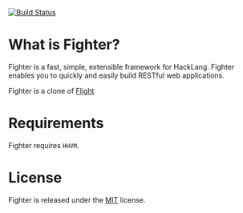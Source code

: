 [![Build Status](https://travis-ci.org/slashmili/fighter.svg?branch=develop)](https://travis-ci.org/slashmili/fighter)

# What is Fighter?

Fighter is a fast, simple, extensible framework for HackLang. Fighter enables you to quickly and easily build RESTful web applications.

Fighter is a clone of [Flight](https://github.com/mikecao/flight)

# Requirements

Fighter requires `HHVM`.


# License

Fighter is released under the [MIT](http://flightphp.com/license) license.
